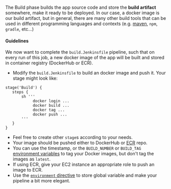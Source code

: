 The Build phase builds the app source code and store the **build artifact** somewhere, make it ready to be deployed.
In our case, a docker image is our build artifact, but in general, there are many other build tools that can be used in different programming languages and contexts (e.g. [maven](https://www.jenkins.io/doc/tutorials/build-a-java-app-with-maven/#fork-and-clone-the-sample-repository-on-github), `npm`, `gradle`, etc...)


#### Guidelines 

We now want to complete the `build.Jenkinsfile` pipeline, such that on every run of this job,
a new docker image of the app will be built and stored in container registry (DockerHub or ECR).

- Modify the `build.Jenkinsfile` to build an docker image and push it. Your stage might look like:

```text
stage('Build') {
   steps {
       sh '''
            docker login ...
            docker build ...
            docker tag ...
            docker push ...
       '''
   }
}
```

- Feel free to create other `stage`s according to your needs.  
- Your image should be pushed either to DockerHub or [ECR](https://console.aws.amazon.com/ecr/repositories) repo.
- You can use the timestamp, or the `BUILD_NUMBER` or `BUILD_TAG` [environment variables](https://www.jenkins.io/doc/book/pipeline/jenkinsfile/#using-environment-variables) to tag your Docker images, but don't tag the images as `latest`.
- If using ECR, give your EC2 instance an appropriate role to push an image to ECR.
- Use the [`environment` directive](https://www.jenkins.io/doc/book/pipeline/syntax/#environment) to store global variable and make your pipeline a bit more elegant. 
